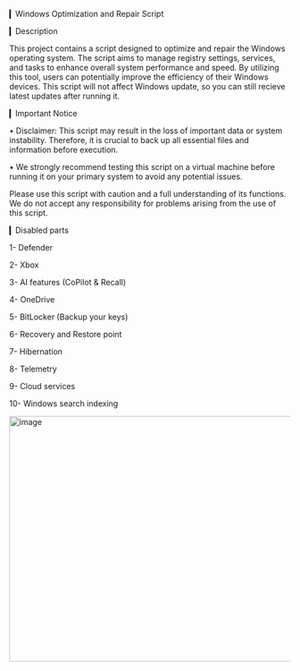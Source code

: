 ▎Windows Optimization and Repair Script

▎Description

This project contains a script designed to optimize and repair the Windows operating system. The script aims to manage registry settings, services, and tasks to enhance overall system performance and speed. By utilizing this tool, users can potentially improve the efficiency of their Windows devices. This script will not affect Windows update, so you can still recieve latest updates after running it.


▎Important Notice

• Disclaimer: This script may result in the loss of important data or system instability. Therefore, it is crucial to back up all essential files and information before execution.

• We strongly recommend testing this script on a virtual machine before running it on your primary system to avoid any potential issues.

Please use this script with caution and a full understanding of its functions. We do not accept any responsibility for problems arising from the use of this script.


▎Disabled parts

1- Defender

2- Xbox

3- AI features (CoPilot & Recall)

4- OneDrive

5- BitLocker (Backup your keys)

6- Recovery and Restore point

7- Hibernation

8- Telemetry

9- Cloud services

10- Windows search indexing

<img width="1280" height="439" alt="image" src="https://github.com/user-attachments/assets/6f3a760c-7fc5-4d2d-a7b7-0ce02d98f73d" />

